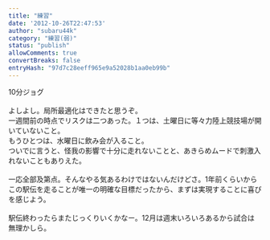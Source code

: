 ```yaml
---
title: "練習"
date: '2012-10-26T22:47:53'
author: "subaru44k"
category: "練習(弱)"
status: "publish"
allowComments: true
convertBreaks: false
entryHash: "97d7c28eeff965e9a52028b1aa0eb99b"
---
```

10分ジョグ<br>
<br>
よしよし。局所最適化はできたと思うぞ。<br>
一週間前の時点でリスクは二つあった。１つは、土曜日に等々力陸上競技場が開いていないこと。<br>
もうひとつは、水曜日に飲み会が入ること。<br>
ついでに言うと、怪我の影響で十分に走れないことと、あきらめムードで刺激入れないこともありえた。<br>
<br>
一応全部及第点。そんなやる気あるわけではないんだけどさ。1年前くらいから<br>
この駅伝を走ることが唯一の明確な目標だったから、まずは実現することに喜びを感じよう。<br>
<br>
駅伝終わったらまたじっくりいくかなー。12月は週末いろいろあるから試合は無理かしら。
